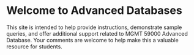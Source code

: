 # Welcome to Advanced Databases
This site is intended to help provide instructions, demonstrate sample queries, and offer additional support related to MGMT 59000 Advanced Database. Your comments are welcome to help make this a valuable resource for students.